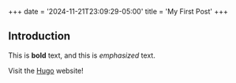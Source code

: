 +++
date = '2024-11-21T23:09:29-05:00'
title = 'My First Post'
+++

## Introduction
<!-- draft = true -->
This is **bold** text, and this is *emphasized* text.

Visit the [Hugo](https://gohugo.io) website!